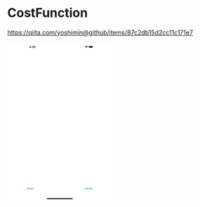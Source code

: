 # CostFunction
https://qiita.com/yoshimin@github/items/87c2db15d2cc11c171e7

![capture](capture.gif)

